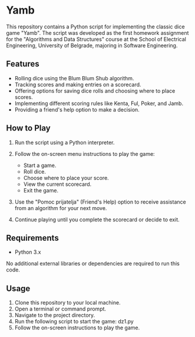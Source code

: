 # Yamb

This repository contains a Python script for implementing the classic dice game "Yamb". The script was developed as the first homework assignment for the "Algorithms and Data Structures" course at the School of Electrical Engineering, University of Belgrade, majoring in Software Engineering.

## Features

- Rolling dice using the Blum Blum Shub algorithm.
- Tracking scores and making entries on a scorecard.
- Offering options for saving dice rolls and choosing where to place scores.
- Implementing different scoring rules like Kenta, Ful, Poker, and Jamb.
- Providing a friend's help option to make a decision.

## How to Play

1. Run the script using a Python interpreter.
2. Follow the on-screen menu instructions to play the game:
   - Start a game.
   - Roll dice.
   - Choose where to place your score.
   - View the current scorecard.
   - Exit the game.
  
3. Use the "Pomoc prijatelja" (Friend's Help) option to receive assistance from an algorithm for your next move.
4. Continue playing until you complete the scorecard or decide to exit.

## Requirements

- Python 3.x

No additional external libraries or dependencies are required to run this code. 


## Usage

1. Clone this repository to your local machine.
2. Open a terminal or command prompt.
3. Navigate to the project directory.
4. Run the following script to start the game: dz1.py
5. Follow the on-screen instructions to play the game.

